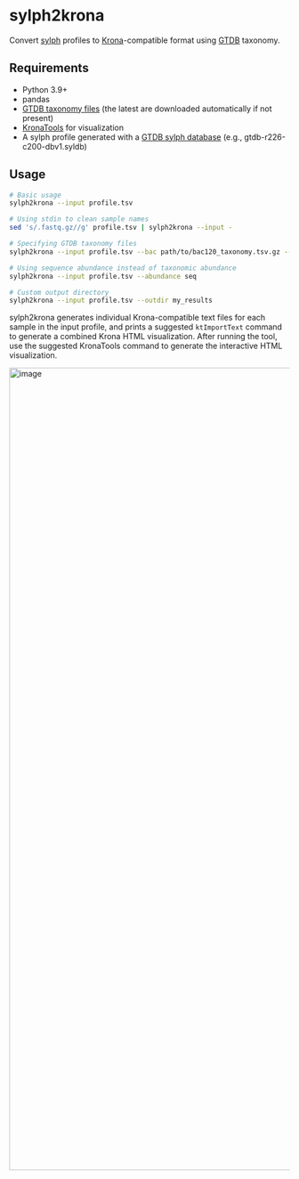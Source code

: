 # sylph2krona

Convert [sylph](https://github.com/bluenote-1577/sylph) profiles to [Krona](https://github.com/marbl/Krona)-compatible format using [GTDB](https://gtdb.ecogenomic.org/) taxonomy.

## Requirements

- Python 3.9+
- pandas
- [GTDB taxonomy files](https://data.gtdb.ecogenomic.org/releases/latest/) (the latest are downloaded automatically if not present)
- [KronaTools](https://github.com/marbl/Krona/wiki/KronaTools) for visualization
- A sylph profile generated with a [GTDB sylph database](http://faust.compbio.cs.cmu.edu/sylph-stuff/) (e.g., gtdb-r226-c200-dbv1.syldb)

## Usage

```bash
# Basic usage
sylph2krona --input profile.tsv

# Using stdin to clean sample names
sed 's/.fastq.gz//g' profile.tsv | sylph2krona --input -

# Specifying GTDB taxonomy files
sylph2krona --input profile.tsv --bac path/to/bac120_taxonomy.tsv.gz --ar path/to/ar53_taxonomy.tsv.gz

# Using sequence abundance instead of taxonomic abundance
sylph2krona --input profile.tsv --abundance seq

# Custom output directory
sylph2krona --input profile.tsv --outdir my_results
```

sylph2krona generates individual Krona-compatible text files for each sample in the input profile,
and prints a suggested `ktImportText` command to generate a combined Krona HTML visualization.
After running the tool, use the suggested KronaTools command to generate the interactive HTML visualization.

<img width="1546" height="1442" alt="image" src="https://github.com/user-attachments/assets/8d0c5adc-cce5-47ca-833b-354d0b14b0f9" />
